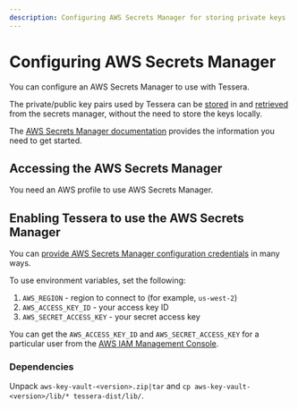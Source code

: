 ```yaml
---
description: Configuring AWS Secrets Manager for storing private keys
---
```


# Configuring AWS Secrets Manager

You can configure an AWS Secrets Manager to use with Tessera.

The private/public key pairs used by Tessera can be [stored] in and [retrieved] from the secrets manager, without the
need to store the keys locally.

The [AWS Secrets Manager documentation](https://docs.aws.amazon.com/secretsmanager/latest/userguide/intro.html) provides
the information you need to get started.

## Accessing the AWS Secrets Manager

You need an AWS profile to use AWS Secrets Manager.

## Enabling Tessera to use the AWS Secrets Manager

You can [provide AWS Secrets Manager configuration credentials](https://docs.aws.amazon.com/sdk-for-java/v2/developer-guide/credentials.html)
in many ways.

To use environment variables, set the following:

1. `AWS_REGION` - region to connect to (for example, `us-west-2`)
1. `AWS_ACCESS_KEY_ID` - your access key ID
1. `AWS_SECRET_ACCESS_KEY` - your secret access key

You can get the `AWS_ACCESS_KEY_ID` and `AWS_SECRET_ACCESS_KEY` for a particular user from the
[AWS IAM Management Console](https://console.aws.amazon.com/iam).

### Dependencies

Unpack `aws-key-vault-<version>.zip|tar` and `cp aws-key-vault-<version>/lib/* tessera-dist/lib/`.

<!-- links -->
[stored]: ../../Generate-Keys/AWS-Secrets-Manager.md
[retrieved]: ../Keys/AWS-Secrets-Pairs.md

